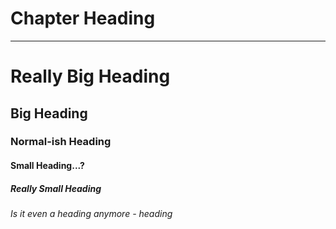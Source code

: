 # Chapter Heading

---

# Really Big Heading

## Big Heading

### Normal-ish Heading

#### Small Heading...?

##### Really Small Heading

###### Is it even a heading anymore - heading
